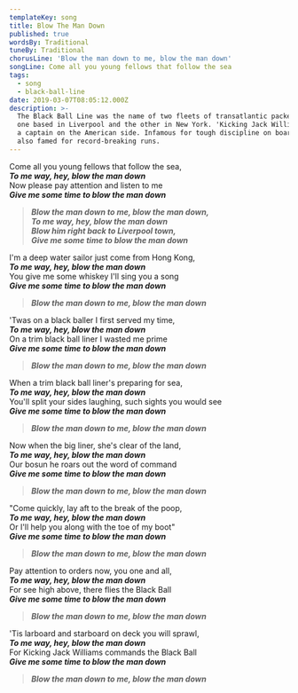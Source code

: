 ```yaml
---
templateKey: song
title: Blow The Man Down
published: true
wordsBy: Traditional
tuneBy: Traditional
chorusLine: 'Blow the man down to me, blow the man down'
songLine: Come all you young fellows that follow the sea
tags:
  - song
  - black-ball-line
date: 2019-03-07T08:05:12.000Z
description: >-
  The Black Ball Line was the name of two fleets of transatlantic packet ships,
  one based in Liverpool and the other in New York. 'Kicking Jack Williams' was
  a captain on the American side. Infamous for tough discipline on board, he was
  also famed for record-breaking runs.
---
```

Come all you young fellows that follow the sea,\
***To me way, hey, blow the man down***\
Now please pay attention and listen to me\
***Give me some time to blow the man down***

> ***Blow the man down to me, blow the man down,***\
> ***To me way, hey, blow the man down***\
> ***Blow him right back to Liverpool town,***\
> ***Give me some time to blow the man down***

I'm a deep water sailor just come from Hong Kong,\
***To me way, hey, blow the man down***\
You give me some whiskey I'll sing you a song\
***Give me some time to blow the man down***

> ***Blow the man down to me, blow the man down***

'Twas on a black baller I first served my time,\
***To me way, hey, blow the man down***\
On a trim black ball liner I wasted me prime\
***Give me some time to blow the man down***

> ***Blow the man down to me, blow the man down***

When a trim black ball liner's preparing for sea,\
***To me way, hey, blow the man down***\
You'll split your sides laughing, such sights you would see\
***Give me some time to blow the man down***

> ***Blow the man down to me, blow the man down***

Now when the big liner, she's clear of the land,\
***To me way, hey, blow the man down***\
Our bosun he roars out the word of command\
***Give me some time to blow the man down***

> ***Blow the man down to me, blow the man down***

"Come quickly, lay aft to the break of the poop,\
***To me way, hey, blow the man down***\
Or I'll help you along with the toe of my boot"\
***Give me some time to blow the man down***

> ***Blow the man down to me, blow the man down***

Pay attention to orders now, you one and all,\
***To me way, hey, blow the man down***\
For see high above, there flies the Black Ball\
***Give me some time to blow the man down***

> ***Blow the man down to me, blow the man down***

'Tis larboard and starboard on deck you will sprawl,\
***To me way, hey, blow the man down***\
For Kicking Jack Williams commands the Black Ball\
***Give me some time to blow the man down***

> ***Blow the man down to me, blow the man down***